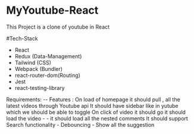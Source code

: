 # MyYoutube-React
This Project is a clone of youtube in React 

#Tech-Stack
- React
- Redux (Data-Management)
- Tailwind (CSS)
- Webpack (Bundler)
- react-router-dom(Routing)
- Jest
- react-testing-library

Requirements:
-- Features : 
    On load of homepage it should pull , all the latest videos through Youtube api
    It should  have  sidebar like in yutube which we should be able to toggle
    On click of video it should go it should load the video -
      - it should load all the nested  comments 
    It should support Search functionality
      - Debouncing 
      - Show all the suggestion
      
